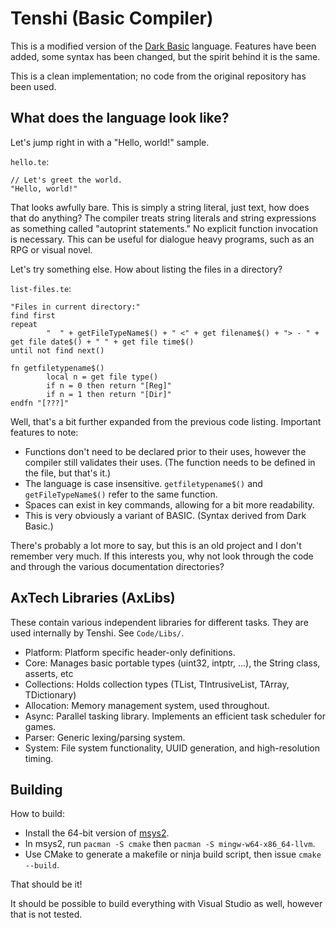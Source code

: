 # Tenshi (Basic Compiler)
This is a modified version of the
[Dark Basic](https://github.com/LeeBamberTGC/Dark-Basic-Pro) language. Features
have been added, some syntax has been changed, but the spirit behind it is the
same.

This is a clean implementation; no code from the original repository has been
used.


## What does the language look like?
Let's jump right in with a "Hello, world!" sample.

`hello.te`:
```
// Let's greet the world.
"Hello, world!"
```

That looks awfully bare. This is simply a string literal, just text, how does
that do anything? The compiler treats string literals and string expressions as
something called "autoprint statements." No explicit function invocation is
necessary. This can be useful for dialogue heavy programs, such as an RPG or
visual novel.

Let's try something else. How about listing the files in a directory?

`list-files.te`:
```
"Files in current directory:"
find first
repeat
        "  " + getFileTypeName$() + " <" + get filename$() + "> - " + get file date$() + " " + get file time$()
until not find next()

fn getfiletypename$()
        local n = get file type()
        if n = 0 then return "[Reg]"
        if n = 1 then return "[Dir]"
endfn "[???]"
```

Well, that's a bit further expanded from the previous code listing. Important
features to note:

- Functions don't need to be declared prior to their uses, however the compiler
  still validates their uses. (The function needs to be defined in the file, but
  that's it.)
- The language is case insensitive. `getfiletypename$()` and
  `getFileTypeName$()` refer to the same function.
- Spaces can exist in key commands, allowing for a bit more readability.
- This is very obviously a variant of BASIC. (Syntax derived from Dark Basic.)

There's probably a lot more to say, but this is an old project and I don't
remember very much. If this interests you, why not look through the code and
through the various documentation directories?


## AxTech Libraries (AxLibs)
These contain various independent libraries for different tasks. They are used
internally by Tenshi. See `Code/Libs/`.

- Platform: Platform specific header-only definitions.
- Core: Manages basic portable types (uint32, intptr, ...), the String class,
        asserts, etc
- Collections: Holds collection types (TList, TIntrusiveList, TArray,
               TDictionary)
- Allocation: Memory management system, used throughout.
- Async: Parallel tasking library. Implements an efficient task scheduler for
         games.
- Parser: Generic lexing/parsing system.
- System: File system functionality, UUID generation, and high-resolution
          timing.


## Building

How to build:

- Install the 64-bit version of [msys2](http://msys2.github.io/).
- In msys2, run `pacman -S cmake` then `pacman -S mingw-w64-x86_64-llvm`.
- Use CMake to generate a makefile or ninja build script, then issue
  `cmake --build`.

That should be it!

It should be possible to build everything with Visual Studio as well, however
that is not tested.
